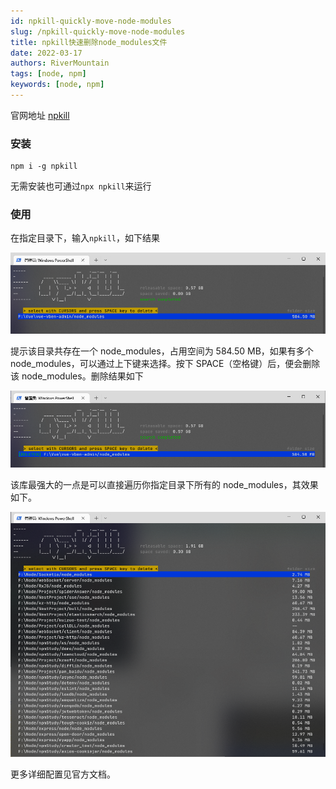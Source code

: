 ```yaml
---
id: npkill-quickly-move-node-modules
slug: /npkill-quickly-move-node-modules
title: npkill快速删除node_modules文件
date: 2022-03-17
authors: RiverMountain
tags: [node, npm]
keywords: [node, npm]
---
```


官网地址 [npkill](https://npkill.js.org/)

### 安装

```
npm i -g npkill
```

无需安装也可通过`npx npkill`来运行

### 使用

在指定目录下，输入`npkill`，如下结果

![](assets/npkill快速删除node_modules文件/image-20230426204609.png)

提示该目录共存在一个 node_modules，占用空间为 584.50 MB，如果有多个 node_modules，可以通过上下键来选择。按下 SPACE（空格键）后，便会删除该 node_modules。删除结果如下

![](assets/npkill快速删除node_modules文件/image-20230426204619.png)

该库最强大的一点是可以直接遍历你指定目录下所有的 node_modules，其效果如下。

![](assets/npkill快速删除node_modules文件/image-20230426204645.png)


更多详细配置见官方文档。
